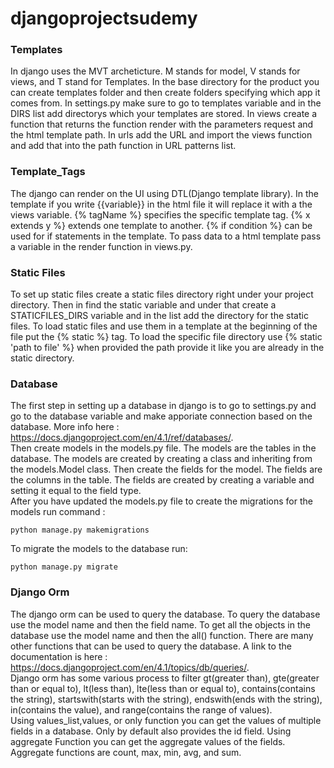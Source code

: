 # djangoprojectsudemy

### Templates
In django uses the MVT archeticture. M stands for model, V stands for views, and T stand for Templates. In the base directory for the product you can create templates folder and then create folders specifying which app it comes from. In settings.py make sure to go to templates variable and in the DIRS list add directorys which your templates are stored. In views create a function that returns the function render with the parameters request and the html template path. In urls add the URL and import the views function and add that into the path function in URL patterns list.

### Template_Tags
The django can render on the UI using DTL(Django template library). In the template if you write {{variable}} in the html file it will replace it with a the views variable. {% tagName %} specifies the specific template tag. {% x extends y %} extends one template to another. {% if condition %} can be used for if statements in the template. To pass data to a html template pass a variable in the render function in views.py.

### Static Files
To set up static files create a static files directory right under your project directory. Then in find the static variable and under that create a STATICFILES_DIRS variable and in the list add the directory for the static files. To load static files and use them in a template at the beginning of the file put the {% static %} tag. To load the specific file directory use {% static 'path to file' %} when provided the path provide it like you are already in the static directory.

### Database
The first step in setting up a database in django is to go to settings.py and go to the database variable and make apporiate connection based on the database. More info here : https://docs.djangoproject.com/en/4.1/ref/databases/. <br>
Then create models in the models.py file. The models are the tables in the database. The models are created by creating a class and inheriting from the models.Model class. Then create the fields for the model. The fields are the columns in the table. The fields are created by creating a variable and setting it equal to the field type. <br>
After you have updated the models.py file to create the migrations for the models run command : 
```
python manage.py makemigrations
```
To migrate the models to the database run: 
```
python manage.py migrate
```
### Django Orm
The django orm can be used to query the database. To query the database use the model name and then the field name. To get all the objects in the database use the model name and then the all() function. There are many other functions that can be used to query the database. A link to the documentation is here : https://docs.djangoproject.com/en/4.1/topics/db/queries/. <br>
Django orm has some various process to filter gt(greater than), gte(greater than or equal to), lt(less than), lte(less than or equal to), contains(contains the string), startswith(starts with the string), endswith(ends with the string), in(contains the value), and range(contains the range of values). <br>
Using values_list,values, or only function you can get the values of multiple fields in a database. Only by default also provides the id field. 
Using aggregate Function you can get the aggregate values of the fields. Aggregate functions are count, max, min, avg, and sum. <br>